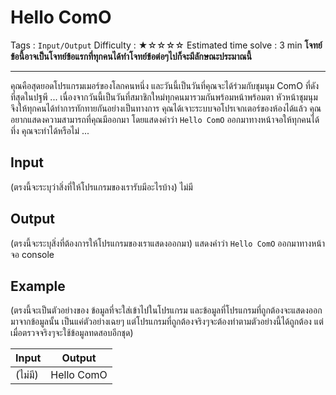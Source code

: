 Hello ComO
====================
Tags : `Input/Output`
Difficulty : &#9733;&#9734;&#9734;&#9734;&#9734;
Estimated time solve : 3 min
**โจทย์ข้อนี้อาจเป็นโจทย์ข้อแรกที่ทุกคนได้ทำโจทย์ข้อต่อๆไปก็จะมีลักษณะประมาณนี้**
- - -

คุณคือสุดยอดโปรแกรมเมอร์ของโลกคนหนึ่ง และวันนี้เป็นวันที่คุณจะได้ร่วมกับชุมนุม ComO ที่ดังที่สุดในปฐพี ... เนื่องจากวันนี้เป็นวันที่สมาชิกใหม่ทุกคนมารวมกันพร้อมหน้าพร้อมตา หัวหน้าชุมนุมจึงให้ทุกคนได้ทำการทักทายกันอย่างเป็นทางการ คุณได้เจาะระบบจอโปรเจกเตอร์ของห้องได้แล้ว คุณอยากแสดงความสามารถที่คุณมีออกมา โดยแสดงคำว่า `Hello ComO` ออกมาทางหน้าจอให้ทุกคนได้ทึ่ง คุณจะทำได้หรือไม่ ...

Input
-----
(ตรงนี้จะระบุว่าสิ่งที่ให้โปรแกรมของเรารับมีอะไรบ้าง)
ไม่มี

Output
------
(ตรงนี้จะระบุสิ่งที่ต้องการให้โปรแกรมของเราแสดงออกมา)
แสดงคำว่า `Hello ComO` ออกมาทางหน้าจอ console

Example
-------
(ตรงนี้จะเป็นตัวอย่างของ ข้อมูลที่จะใส่เข้าไปในโปรแกรม และข้อมูลที่โปรแกรมที่ถูกต้องจะแสดงออกมาจากข้อมูลนั้น เป็นแค่ตัวอย่างเฉยๆ แต่โปรแกรมที่ถูกต้องจริงๆจะต้องทำตามตัวอย่างนี้ได้ถูกต้อง แต่เมื่อตรวจจริงๆจะใช้ข้อมูลทดสอบอีกชุด)


Input | Output
------|-------
(ไม่มี) |Hello ComO